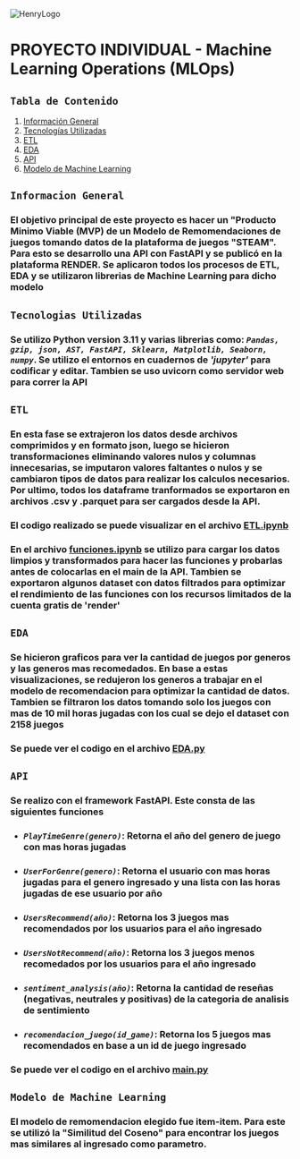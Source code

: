 ![HenryLogo](https://d31uz8lwfmyn8g.cloudfront.net/Assets/logo-henry-white-lg.png)

# **PROYECTO INDIVIDUAL - Machine Learning Operations (MLOps)**

 ##  `Tabla de Contenido`
1. [Información General](#Información-General)
2. [Tecnologías Utilizadas](#tecnologías-Utilizadas)
3. [ETL](#etl)
4. [EDA](#eda)
5. [API](#api)
6. [Modelo de Machine Learning](#modelo-ml)

## `Informacion General`

### El objetivo principal de este proyecto es hacer un "Producto Minimo Viable (MVP) de un Modelo de Remomendaciones de juegos tomando datos de la plataforma de juegos "STEAM". Para esto se desarrollo una API con FastAPI y se publicó en la plataforma RENDER. Se aplicaron todos los procesos de ETL, EDA y se utilizaron librerias de Machine Learning para dicho modelo

## `Tecnologias Utilizadas`

### Se utilizo Python version 3.11 y varias librerias como: *`Pandas, gzip, json, AST, FastAPI, Sklearn, Matplotlib, Seaborn, numpy`*. Se utilizo el entornos en cuadernos de *'jupyter'* para codificar y editar. Tambien se uso uvicorn como servidor web para correr la API

## `ETL`

### En esta fase se extrajeron los datos desde archivos comprimidos y en formato json, luego se hicieron transformaciones eliminando valores nulos y columnas innecesarias, se imputaron valores faltantes o nulos y se cambiaron tipos de datos para realizar los calculos necesarios. Por ultimo, todos los dataframe tranformados se exportaron en archivos .csv y .parquet para ser cargados desde la API. 

### El codigo realizado se puede visualizar en el archivo [ETL.ipynb](ETL.ipynb)

### En el archivo [funciones.ipynb](funciones.ipynb) se utilizo para cargar los datos limpios y transformados para hacer las funciones y probarlas antes de colocarlas en el main de la API. Tambien se exportaron algunos dataset con datos filtrados para optimizar el rendimiento de las funciones con los recursos limitados de la cuenta gratis de 'render'

## `EDA`

### Se hicieron graficos para ver la cantidad de juegos por generos y las generos mas recomedados. En base a estas visualizaciones, se redujeron los generos a trabajar en el modelo de recomendacion para optimizar la cantidad de datos. Tambien se filtraron los datos tomando solo los juegos con mas de 10 mil horas jugadas con los cual se dejo el dataset con 2158 juegos

### Se puede ver el codigo en el archivo [EDA.py](EDA.ipynb)

## `API`

### Se realizo con el framework FastAPI. Este consta de las siguientes funciones
- ### *`PlayTimeGenre(genero)`*: Retorna el año del genero de juego con mas horas jugadas
- ### *`UserForGenre(genero)`*:  Retorna el usuario con mas horas jugadas para el genero ingresado y una lista con las horas jugadas de ese usuario por año
- ### *`UsersRecommend(año)`*: Retorna los 3 juegos mas recomendados por los usuarios para el año ingresado
- ### *`UsersNotRecommend(año)`*: Retorna los 3 juegos menos recomedados por los usuarios para el año ingresado
- ### *`sentiment_analysis(año)`*: Retorna la cantidad de reseñas (negativas, neutrales y positivas) de la categoria de analisis de sentimiento
- ### *`recomendacion_juego(id_game)`*: Retorna los 5 juegos mas recomendados en base a un id de juego ingresado

### Se puede ver el codigo en el archivo [main.py](main.py)

## `Modelo de Machine Learning`

### El modelo de remomendacion elegido fue item-item. Para este se utilizó la "Similitud del Coseno" para encontrar los juegos mas similares al ingresado como parametro.